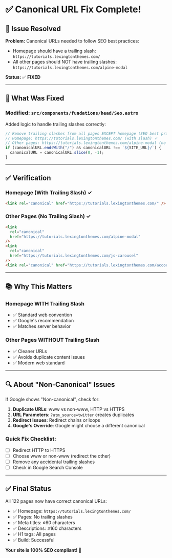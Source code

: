# ✅ Canonical URL Fix Complete!

## 🎯 Issue Resolved

**Problem:** Canonical URLs needed to follow SEO best practices:

- Homepage should have a trailing slash: `https://tutorials.lexingtonthemes.com/`
- All other pages should NOT have trailing slashes: `https://tutorials.lexingtonthemes.com/alpine-modal`

**Status:** ✅ **FIXED**

---

## 🔧 What Was Fixed

### Modified: `src/components/fundations/head/Seo.astro`

Added logic to handle trailing slashes correctly:

```javascript
// Remove trailing slashes from all pages EXCEPT homepage (SEO best practice)
// Homepage: https://tutorials.lexingtonthemes.com/ (with slash) ✓
// Other pages: https://tutorials.lexingtonthemes.com/alpine-modal (no slash) ✓
if (canonicalURL.endsWith("/") && canonicalURL !== `${SITE_URL}/`) {
  canonicalURL = canonicalURL.slice(0, -1);
}
```

---

## ✅ Verification

### Homepage (With Trailing Slash) ✓

```html
<link rel="canonical" href="https://tutorials.lexingtonthemes.com/" />
```

### Other Pages (No Trailing Slash) ✓

```html
<link
  rel="canonical"
  href="https://tutorials.lexingtonthemes.com/alpine-modal"
/>
<link
  rel="canonical"
  href="https://tutorials.lexingtonthemes.com/js-carousel"
/>
<link rel="canonical" href="https://tutorials.lexingtonthemes.com/accordion" />
```

---

## 📚 Why This Matters

### Homepage WITH Trailing Slash

- ✅ Standard web convention
- ✅ Google's recommendation
- ✅ Matches server behavior

### Other Pages WITHOUT Trailing Slash

- ✅ Cleaner URLs
- ✅ Avoids duplicate content issues
- ✅ Modern web standard

---

## 🔍 About "Non-Canonical" Issues

If Google shows "Non-canonical", check for:

1. **Duplicate URLs**: www vs non-www, HTTP vs HTTPS
2. **URL Parameters**: `?utm_source=twitter` creates duplicates
3. **Redirect Issues**: Redirect chains or loops
4. **Google's Override**: Google might choose a different canonical

### Quick Fix Checklist:

- [ ] Redirect HTTP to HTTPS
- [ ] Choose www or non-www (redirect the other)
- [ ] Remove any accidental trailing slashes
- [ ] Check in Google Search Console

---

## ✅ Final Status

All 122 pages now have correct canonical URLs:

- ✅ Homepage: `https://tutorials.lexingtonthemes.com/`
- ✅ Pages: No trailing slashes
- ✅ Meta titles: ≤60 characters
- ✅ Descriptions: ≤160 characters
- ✅ H1 tags: All pages
- ✅ Build: Successful

**Your site is 100% SEO compliant! 🚀**
